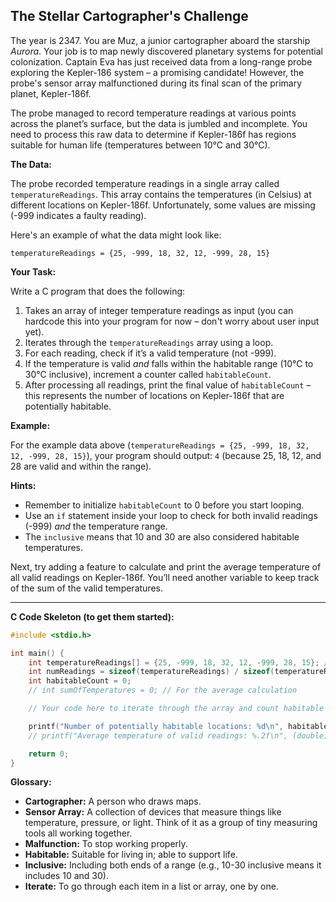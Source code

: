 ## The Stellar Cartographer's Challenge

The year is 2347. You are Muz, a junior cartographer aboard the starship *Aurora*. Your job is to map newly discovered planetary systems for potential colonization. Captain Eva has just received data from a long-range probe exploring the Kepler-186 system – a promising candidate! However, the probe's sensor array malfunctioned during its final scan of the primary planet, Kepler-186f.

The probe managed to record temperature readings at various points across the planet’s surface, but the data is jumbled and incomplete. You need to process this raw data to determine if Kepler-186f has regions suitable for human life (temperatures between 10°C and 30°C).

**The Data:**

The probe recorded temperature readings in a single array called `temperatureReadings`. This array contains the temperatures (in Celsius) at different locations on Kepler-186f.  Unfortunately, some values are missing (-999 indicates a faulty reading).

Here's an example of what the data might look like:

`temperatureReadings = {25, -999, 18, 32, 12, -999, 28, 15}`

**Your Task:**

Write a C program that does the following:

1.  Takes an array of integer temperature readings as input (you can hardcode this into your program for now – don't worry about user input yet).
2.  Iterates through the `temperatureReadings` array using a loop.
3.  For each reading, check if it’s a valid temperature (not -999).
4.  If the temperature is valid *and* falls within the habitable range (10°C to 30°C inclusive), increment a counter called `habitableCount`.
5.  After processing all readings, print the final value of `habitableCount` – this represents the number of locations on Kepler-186f that are potentially habitable.

**Example:**

For the example data above (`temperatureReadings = {25, -999, 18, 32, 12, -999, 28, 15}`), your program should output: `4` (because 25, 18, 12, and 28 are valid and within the range).

**Hints:**

*   Remember to initialize `habitableCount` to 0 before you start looping.
*   Use an `if` statement inside your loop to check for both invalid readings (-999) *and* the temperature range.
*   The `inclusive` means that 10 and 30 are also considered habitable temperatures.

Next, try adding a feature to calculate and print the average temperature of all valid readings on Kepler-186f.  You’ll need another variable to keep track of the sum of the valid temperatures.



---

**C Code Skeleton (to get them started):**

```c
#include <stdio.h>

int main() {
    int temperatureReadings[] = {25, -999, 18, 32, 12, -999, 28, 15}; // Example data
    int numReadings = sizeof(temperatureReadings) / sizeof(temperatureReadings[0]);  // Calculate the number of elements in the array
    int habitableCount = 0;
    // int sumOfTemperatures = 0; // For the average calculation

    // Your code here to iterate through the array and count habitable locations

    printf("Number of potentially habitable locations: %d\n", habitableCount);
    // printf("Average temperature of valid readings: %.2f\n", (double)sumOfTemperatures / numValidReadings); // For the optional challenge

    return 0;
}
```

**Glossary:**

*   **Cartographer:** A person who draws maps.
*   **Sensor Array:**  A collection of devices that measure things like temperature, pressure, or light. Think of it as a group of tiny measuring tools all working together.
*   **Malfunction:** To stop working properly.
*   **Habitable:** Suitable for living in; able to support life.
*   **Inclusive:** Including both ends of a range (e.g., 10-30 inclusive means it includes 10 and 30).
*   **Iterate:**  To go through each item in a list or array, one by one.